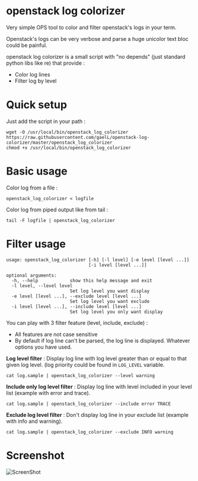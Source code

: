 openstack log colorizer
=======================

Very simple OPS tool to color and filter openstack's logs in your term.

Openstack's logs can be very verbose and parse a huge unicolor text bloc could be painful.

openstack log colorizer is a small script with "no depends" (just standard python libs like re) that provide :

  * Color log lines
  * Filter log by level


Quick setup
============

Just add the script in your path :
```
wget -O /usr/local/bin/openstack_log_colorizer https://raw.githubusercontent.com/gaelL/openstack-log-colorizer/master/openstack_log_colorizer
chmod +x /usr/local/bin/openstack_log_colorizer
```

Basic usage
============

Color log from a file :

```
openstack_log_colorizer < logfile
```

Color log from piped output like from tail :

```
tail -F logfile | openstack_log_colorizer
```

Filter usage
=============

```
usage: openstack_log_colorizer [-h] [-l level] [-e level [level ...]]
                               [-i level [level ...]]

optional arguments:
  -h, --help            show this help message and exit
  -l level, --level level
                        Set log level you want display
  -e level [level ...], --exclude level [level ...]
                        Set log level you want exclude
  -i level [level ...], --include level [level ...]
                        Set log level you only want display
```

You can play with 3 filter feature (level, include, exclude) :

  * All features are not case sensitive
  * By default if log line can't be parsed, the log line is displayed. Whatever options you have used.

**Log level filter** : Display log line with log level greater than or equal to that given log level. (log priority could be found in `LOG_LEVEL` variable.

```
cat log.sample | openstack_log_colorizer --level warning
```

**Include only log level filter** : Display log line with level included in your level list (example with error and trace).

```
cat log.sample | openstack_log_colorizer --include error TRACE
```

**Exclude log level filter** : Don't display log line in your exclude list (example with info and warning).

```
cat log.sample | openstack_log_colorizer --exclude INFO warning
```

Screenshot
===========

![ScreenShot](https://raw.githubusercontent.com/gaelL/openstack-log-colorizer/master/screenshot/colored.png)
